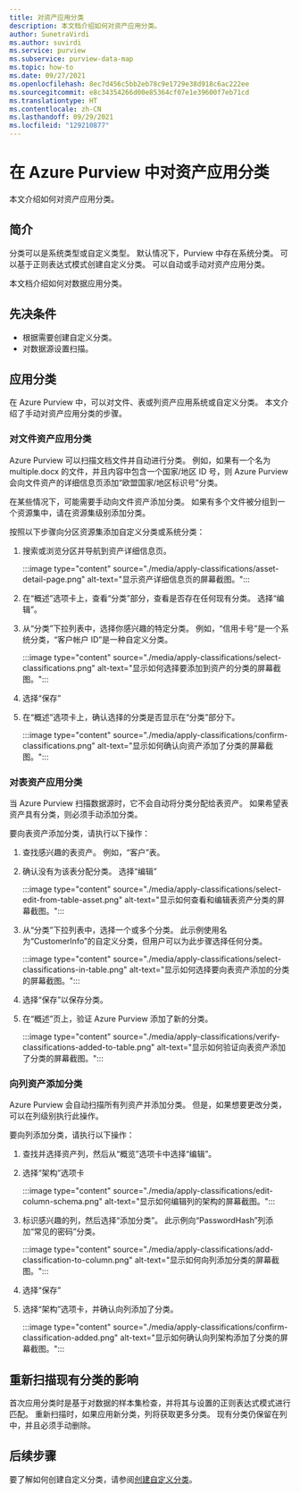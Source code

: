 ```yaml
---
title: 对资产应用分类
description: 本文档介绍如何对资产应用分类。
author: SunetraVirdi
ms.author: suvirdi
ms.service: purview
ms.subservice: purview-data-map
ms.topic: how-to
ms.date: 09/27/2021
ms.openlocfilehash: 8ec7d456c5bb2eb78c9e1729e38d918c6ac222ee
ms.sourcegitcommit: e8c34354266d00e85364cf07e1e39600f7eb71cd
ms.translationtype: HT
ms.contentlocale: zh-CN
ms.lasthandoff: 09/29/2021
ms.locfileid: "129210877"
---
```

# <a name="apply-classifications-on-assets-in-azure-purview"></a>在 Azure Purview 中对资产应用分类

本文介绍如何对资产应用分类。

## <a name="introduction"></a>简介

分类可以是系统类型或自定义类型。 默认情况下，Purview 中存在系统分类。 可以基于正则表达式模式创建自定义分类。 可以自动或手动对资产应用分类。

本文档介绍如何对数据应用分类。

## <a name="prerequisites"></a>先决条件

- 根据需要创建自定义分类。
- 对数据源设置扫描。

## <a name="apply-classifications"></a>应用分类
在 Azure Purview 中，可以对文件、表或列资产应用系统或自定义分类。 本文介绍了手动对资产应用分类的步骤。

### <a name="apply-classification-to-a-file-asset"></a>对文件资产应用分类
Azure Purview 可以扫描文档文件并自动进行分类。 例如，如果有一个名为 multiple.docx 的文件，并且内容中包含一个国家/地区 ID 号，则 Azure Purview 会向文件资产的详细信息页添加“欧盟国家/地区标识号”分类。

在某些情况下，可能需要手动向文件资产添加分类。 如果有多个文件被分组到一个资源集中，请在资源集级别添加分类。

按照以下步骤向分区资源集添加自定义分类或系统分类：

1. 搜索或浏览分区并导航到资产详细信息页。

    :::image type="content" source="./media/apply-classifications/asset-detail-page.png" alt-text="显示资产详细信息页的屏幕截图。":::

1. 在“概述”选项卡上，查看“分类”部分，查看是否存在任何现有分类。 选择“编辑”。

1. 从“分类”下拉列表中，选择你感兴趣的特定分类。 例如，“信用卡号”是一个系统分类，“客户帐户 ID”是一种自定义分类。

    :::image type="content" source="./media/apply-classifications/select-classifications.png" alt-text="显示如何选择要添加到资产的分类的屏幕截图。":::

1. 选择“保存”

1. 在“概述”选项卡上，确认选择的分类是否显示在“分类”部分下。

    :::image type="content" source="./media/apply-classifications/confirm-classifications.png" alt-text="显示如何确认向资产添加了分类的屏幕截图。":::

### <a name="apply-classification-to-a-table-asset"></a>对表资产应用分类

当 Azure Purview 扫描数据源时，它不会自动将分类分配给表资产。 如果希望表资产具有分类，则必须手动添加分类。

要向表资产添加分类，请执行以下操作：

1. 查找感兴趣的表资产。 例如，“客户”表。

1. 确认没有为该表分配分类。 选择“编辑”

    :::image type="content" source="./media/apply-classifications/select-edit-from-table-asset.png" alt-text="显示如何查看和编辑表资产分类的屏幕截图。":::

1. 从“分类”下拉列表中，选择一个或多个分类。 此示例使用名为“CustomerInfo”的自定义分类，但用户可以为此步骤选择任何分类。

    :::image type="content" source="./media/apply-classifications/select-classifications-in-table.png" alt-text="显示如何选择要向表资产添加的分类的屏幕截图。":::

1. 选择“保存”以保存分类。

1. 在“概述”页上，验证 Azure Purview 添加了新的分类。

    :::image type="content" source="./media/apply-classifications/verify-classifications-added-to-table.png" alt-text="显示如何验证向表资产添加了分类的屏幕截图。":::

### <a name="add-classification-to-a-column-asset"></a>向列资产添加分类

Azure Purview 会自动扫描所有列资产并添加分类。 但是，如果想要更改分类，可以在列级别执行此操作。

要向列添加分类，请执行以下操作：

1. 查找并选择资产列，然后从“概览”选项卡中选择“编辑”。

1. 选择“架构”选项卡

    :::image type="content" source="./media/apply-classifications/edit-column-schema.png" alt-text="显示如何编辑列的架构的屏幕截图。":::

1. 标识感兴趣的列，然后选择“添加分类”。 此示例向“PasswordHash”列添加“常见的密码”分类。

    :::image type="content" source="./media/apply-classifications/add-classification-to-column.png" alt-text="显示如何向列添加分类的屏幕截图。":::

1. 选择“保存”

1. 选择“架构”选项卡，并确认向列添加了分类。

    :::image type="content" source="./media/apply-classifications/confirm-classification-added.png" alt-text="显示如何确认向列架构添加了分类的屏幕截图。":::

## <a name="impact-of-rescanning-on-existing-classifications"></a>重新扫描现有分类的影响

首次应用分类时是基于对数据的样本集检查，并将其与设置的正则表达式模式进行匹配。 重新扫描时，如果应用新分类，列将获取更多分类。 现有分类仍保留在列中，并且必须手动删除。

## <a name="next-steps"></a>后续步骤
要了解如何创建自定义分类，请参阅[创建自定义分类](create-a-custom-classification-and-classification-rule.md)。